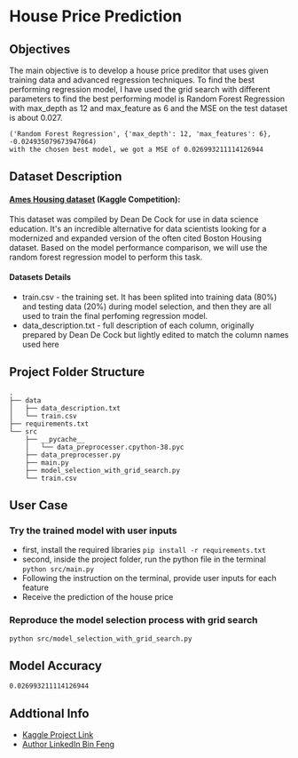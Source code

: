 # House Price Prediction

## Objectives
The main objective is to develop a house price preditor that uses given training data and advanced regression techniques. 
To find the best performing regression model, I have used the grid search with different parameters to find the best performing model is Random Forest Regression with max_depth as 12 and max_feature as 6 and the MSE on the test dataset is about 0.027.
```
('Random Forest Regression', {'max_depth': 12, 'max_features': 6}, -0.024935079673947064)
with the chosen best model, we got a MSE of 0.026993211114126944
```

## Dataset Description

#### [Ames Housing dataset](https://www.kaggle.com/competitions/house-prices-advanced-regression-techniques/overview) (Kaggle Competition):
This dataset was compiled by Dean De Cock for use in data science education. It's an incredible alternative for data scientists looking for a modernized and expanded version of the often cited Boston Housing dataset. Based on the model performance comparison, we will use the random forest regression model to perform this task. 

#### Datasets Details
* train.csv - the training set. It has been splited into training data (80%) and testing data (20%) during model selection, and then they are all used to train the final perfoming regression model. 
* data_description.txt - full description of each column, originally prepared by Dean De Cock but lightly edited to match the column names used here

## Project Folder Structure
```
.
├── data
│   ├── data_description.txt
│   └── train.csv
├── requirements.txt
└── src
    ├── __pycache__
    │   └── data_preprocesser.cpython-38.pyc
    ├── data_preprocesser.py
    ├── main.py
    ├── model_selection_with_grid_search.py
    └── train.csv
```

## User Case
### Try the trained model with user inputs
* first, install the required libraries
```pip install -r requirements.txt```
* second, inside the project folder, run the python file in the terminal
```python src/main.py```
* Following the instruction on the terminal, provide user inputs for each feature
* Receive the prediction of the house price

### Reproduce the model selection process with grid search
```python src/model_selection_with_grid_search.py```

## Model Accuracy 
```0.026993211114126944```

## Addtional Info
* [Kaggle Project Link](https://www.kaggle.com/code/binfeng2021/house-price-prediction)
* [Author LinkedIn Bin Feng](https://www.linkedin.com/in/bfeng1/)

